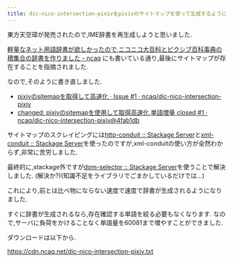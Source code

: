```yaml
---
title: dic-nico-intersection-pixivをpixivのサイトマップを使って生成するように変更しました
---
```


東方天空璋が発売されたので,IME辞書を再生成しようと思いました.

[軽量なネット用語辞書が欲しかったので,ニコニコ大百科とピクシブ百科事典の積集合の辞書を作りました - ncaq](https://www.ncaq.net/2017/03/10/)
にも書いている通り,最後にサイトマップが存在することを指摘されました.

なので,そのように書き直しました.

* [pixivのsitemapを取得して高速化 · Issue #1 · ncaq/dic-nico-intersection-pixiv](https://github.com/ncaq/dic-nico-intersection-pixiv/issues/1)
* [changed: pixivのsitemapを使用して取得高速化,単語増量 closed #1 · ncaq/dic-nico-intersection-pixiv@4fab1db](https://github.com/ncaq/dic-nico-intersection-pixiv/commit/4fab1db65f70a0d3a3b6e2a94656e59c365877fc)

サイトマップのスクレイピングには[http-conduit :: Stackage Server](https://www.stackage.org/package/http-conduit)と[xml-conduit :: Stackage Server](https://www.stackage.org/package/xml-conduit)を使ったのですが,xml-conduitの使い方が全然わからず,非常に苦労しました.

最終的に,stackage外ですが[dom-selector :: Stackage Server](https://www.stackage.org/package/dom-selector)を使うことで解決しました.
(解決か?)(知識不足をライブラリでごまかしているだけでは…)

これにより,前とは比べ物にならない速度で速度で辞書が生成されるようになりました.

すぐに辞書が生成されるなら,存在確認する単語を絞る必要もなくなります.
なので,サーバに負荷をかけることなく単語量を60081まで増やすことができました.

ダウンロードは以下から.

<https://cdn.ncaq.net/dic-nico-intersection-pixiv.txt>
